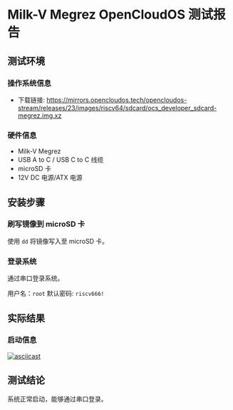 # Milk-V Megrez OpenCloudOS 测试报告

## 测试环境

### 操作系统信息

- 下载链接: https://mirrors.opencloudos.tech/opencloudos-stream/releases/23/images/riscv64/sdcard/ocs_developer_sdcard-megrez.img.xz

### 硬件信息

- Milk-V Megrez
- USB A to C / USB C to C 线缆
- microSD 卡
- 12V DC 电源/ATX 电源

## 安装步骤

### 刷写镜像到 microSD 卡

使用 `dd` 将镜像写入至 microSD 卡。

### 登录系统

通过串口登录系统。

用户名：`root`
默认密码: `riscv666!`

## 实际结果

### 启动信息

[![asciicast](https://asciinema.org/a/YWKSf8oS0nbcdNVny1qE6Czow.svg)](https://asciinema.org/a/YWKSf8oS0nbcdNVny1qE6Czow)

## 测试结论

系统正常启动，能够通过串口登录。
